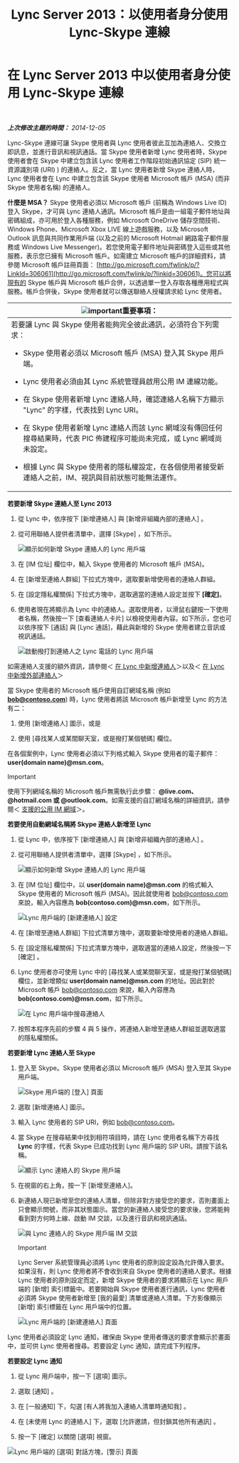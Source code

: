 ﻿---
title: Lync Server 2013：以使用者身分使用 Lync-Skype 連線
TOCTitle: 以使用者身分使用 Lync-Skype 連線
ms:assetid: ad22f731-118c-4349-8790-b1a72941cbdd
ms:mtpsurl: https://technet.microsoft.com/zh-tw/library/Dn440175(v=OCS.15)
ms:contentKeyID: 59602859
ms.date: 08/10/2015
mtps_version: v=OCS.15
ms.translationtype: HT
---

# 在 Lync Server 2013 中以使用者身分使用 Lync-Skype 連線

 

_**上次修改主題的時間：** 2014-12-05_

Lync-Skype 連線可讓 Skype 使用者與 Lync 使用者彼此互加為連絡人、交換立即訊息，並進行音訊和視訊通話。當 Skype 使用者新增 Lync 使用者時，Skype 使用者會在 Skype 中建立包含該 Lync 使用者工作階段初始通訊協定 (SIP) 統一資源識別項 (URI) ) 的連絡人。反之，當 Lync 使用者新增 Skype 連絡人時，Lync 使用者會在 Lync 中建立包含該 Skype 使用者 Microsoft 帳戶 (MSA) (而非 Skype 使用者名稱) 的連絡人。

**什麼是 MSA？** Skype 使用者必須以 Microsoft 帳戶 (前稱為 Windows Live ID) 登入 Skype，才可與 Lync 連絡人通訊。Microsoft 帳戶是由一組電子郵件地址與密碼組成，亦可用於登入各種服務，例如 Microsoft OneDrive 儲存空間技術、Windows Phone、Microsoft Xbox LIVE 線上遊戲服務，以及 Microsoft Outlook 訊息與共同作業用戶端 (以及之前的 Microsoft Hotmail 網路電子郵件服務或 Windows Live Messenger)。若您使用電子郵件地址與密碼登入這些或其他服務，表示您已擁有 Microsoft 帳戶。如需建立 Microsoft 帳戶的詳細資料，請參閱 Microsoft 帳戶註冊頁面： [http://go.microsoft.com/fwlink/p/?LinkId=306061](http://go.microsoft.com/fwlink/p/?linkid=306061)。您可以將現有的 Skype 帳戶與 Microsoft 帳戶合併，以透過單一登入存取各種應用程式與服務。帳戶合併後，Skype 使用者就可以傳送聯絡人授權請求給 Lync 使用者。

<table>
<colgroup>
<col style="width: 100%" />
</colgroup>
<thead>
<tr class="header">
<th><img src="images/Gg412908.important(OCS.15).gif" title="important" alt="important" />重要事項：</th>
</tr>
</thead>
<tbody>
<tr class="odd">
<td>若要讓 Lync 與 Skype 使用者能夠完全彼此通訊，必須符合下列需求：
<ul>
<li><p>Skype 使用者必須以 Microsoft 帳戶 (MSA) 登入其 Skype 用戶端。</p></li>
<li><p>Lync 使用者必須由其 Lync 系統管理員啟用公用 IM 連線功能。</p></li>
<li><p>在 Skype 使用者新增 Lync 連絡人時，確認連絡人名稱下方顯示 &quot;Lync&quot; 的字樣，代表找到 Lync URI。</p></li>
<li><p>在 Skype 使用者新增 Lync 連絡人而該 Lync 網域沒有傳回任何搜尋結果時，代表 PIC 佈建程序可能尚未完成，或 Lync 網域尚未設定。</p></li>
<li><p>根據 Lync 與 Skype 使用者的隱私權設定，在各個使用者接受新連絡人之前，IM、視訊與目前狀態可能無法運作。</p></li>
</ul></td>
</tr>
</tbody>
</table>


**若要新增 Skype 連絡人至 Lync 2013**

1.  從 Lync 中，依序按下 \[新增連絡人\] 與 \[新增非組織內部的連絡人\] 。

2.  從可用聯絡人提供者清單中，選擇 \[Skype\] ，如下所示。
    
    ![顯示如何新增 Skype 連絡人的 Lync 用戶端](images/Dn440175.ac4e2f21-c1d9-47d8-b99e-d49fe4eb36d7(OCS.15).jpg "顯示如何新增 Skype 連絡人的 Lync 用戶端")

3.  在 \[IM 位址\] 欄位中，輸入 Skype 使用者的 Microsoft 帳戶 (MSA)。

4.  在 \[新增至連絡人群組\] 下拉式方塊中，選取要新增使用者的連絡人群組。

5.  在 \[設定隱私權關係\] 下拉式方塊中，選取適當的連絡人設定並按下 **\[確定\]**。

6.  使用者現在將顯示為 Lync 中的連絡人。選取使用者，以滑鼠右鍵按一下使用者名稱，然後按一下 \[查看連絡人卡片\] 以檢視使用者內容。如下所示，您也可以依序按下 \[通話\] 與 \[Lync 通話\]，藉此與新增的 Skype 使用者建立音訊或視訊通話。
    
    ![啟動撥打到連絡人之 Lync 電話的 Lync 用戶端](images/Dn440175.cd7cb21a-87f7-4bfa-b30c-980d4098d226(OCS.15).jpg "啟動撥打到連絡人之 Lync 電話的 Lync 用戶端")

如需連絡人支援的額外資訊，請參閱＜ [在 Lync 中新增連絡人](http://office.microsoft.com/zh-tw/office365-lync-online-help/add-a-contact-in-lync-ha102828922.aspx)＞以及＜ [在 Lync 中新增外部連絡人](http://office.microsoft.com/zh-tw/office365-lync-online-help/add-an-external-contact-in-lync-ha104038998.aspx?ctt=5%26origin=ha102828922)＞

當 Skype 使用者的 Microsoft 帳戶使用自訂網域名稱 (例如 **bob@contoso.com**) 時，Lync 使用者將該 Microsoft 帳戶新增至 Lync 的方法有二：

1.  使用 \[新增連絡人\] 圖示，或是

2.  使用 \[尋找某人或某間聊天室，或是撥打某個號碼\] 欄位。

在各個案例中，Lync 使用者必須以下列格式輸入 Skype 使用者的電子郵件： **user(domain name)@msn.com**。

> [!IMPORTANT]  
> 使用下列網域名稱的 Microsoft 帳戶無需執行此步驟： <strong>@live.com、@hotmail.com 或 @outlook.com</strong>。如需支援的自訂網域名稱的詳細資訊，請參閱＜ <a href="http://support.microsoft.com/kb/897567">支援的公用 IM 網域</a>＞。



**若要使用自動網域名稱將 Skype 連絡人新增至 Lync**

1.  從 Lync 中，依序按下 \[新增連絡人\] 與 \[新增非組織內部的連絡人\] 。

2.  從可用聯絡人提供者清單中，選擇 \[Skype\] ，如下所示。
    
    ![顯示如何新增 Skype 連絡人的 Lync 用戶端](images/Dn440175.ac4e2f21-c1d9-47d8-b99e-d49fe4eb36d7(OCS.15).jpg "顯示如何新增 Skype 連絡人的 Lync 用戶端")

3.  在 \[IM 位址\] 欄位中，以 **user(domain name)@msn.com** 的格式輸入 Skype 使用者的 Microsoft 帳戶 (MSA)。因此就使用者 bob@contoso.com 來說，輸入內容應為 **bob(contoso.com)@msn.com**，如下所示。
    
    ![Lync 用戶端的 \[新建連絡人\] 設定](images/Dn440175.422e69b5-2c0c-4260-858f-f10309af772f(OCS.15).jpg "Lync 用戶端的 [新建連絡人] 設定")

4.  在 \[新增至連絡人群組\] 下拉式清單方塊中，選取要新增使用者的連絡人群組。

5.  在 \[設定隱私權關係\] 下拉式清單方塊中，選取適當的連絡人設定，然後按一下 \[確定\] 。

6.  Lync 使用者亦可使用 Lync 中的 \[尋找某人或某間聊天室，或是撥打某個號碼\] 欄位，並新增類似 **user(domain name)@msn.com** 的地址。因此對於 Microsoft 帳戶 bob@contoso.com 來說，輸入內容應為 **bob(contoso.com)@msn.com**，如下所示。
    
    ![在 Lync 用戶端中搜尋連絡人](images/Dn440175.69787db8-f9b9-49e5-b197-b90b10393301(OCS.15).jpg "在 Lync 用戶端中搜尋連絡人")

7.  按照本程序先前的步驟 4 與 5 操作，將連絡人新增至連絡人群組並選取適當的隱私權關係。

**若要新增 Lync 連絡人至 Skype**

1.  登入至 Skype。Skype 使用者必須以 Microsoft 帳戶 (MSA) 登入至其 Skype 用戶端。
    
    ![Skype 用戶端的 \[登入\] 頁面](images/Dn440175.b4fd7c5a-be35-4205-80c7-872863b7a91d(OCS.15).jpg "Skype 用戶端的 [登入] 頁面")

2.  選取 \[新增連絡人\] 圖示。

3.  輸入 Lync 使用者的 SIP URI，例如 bob@contoso.com。

4.  當 Skype 在搜尋結果中找到相符項目時，請在 Lync 使用者名稱下方尋找 **Lync** 的字樣，代表 Skype 已成功找到 Lync 用戶端的 SIP URI。請按下該名稱。
    
    ![顯示 Lync 連絡人的 Skype 用戶端](images/Dn440175.4e690a72-1a54-4442-89cf-0fb45ac5f56a(OCS.15).jpg "顯示 Lync 連絡人的 Skype 用戶端")

5.  在視窗的右上角，按一下 \[新增至連絡人\]。

6.  新連絡人現已新增至您的連絡人清單，但除非對方接受您的要求，否則畫面上只會顯示問號，而非其狀態圖示。當您的新連絡人接受您的要求後，您將能夠看到對方何時上線、啟動 IM 交談，以及進行音訊和視訊通話。
    
    ![與 Lync 連絡人的 Skype 用戶端 IM 交談](images/Dn440175.86ca6f81-4db9-45ba-8511-1f7541aaf066(OCS.15).jpg "與 Lync 連絡人的 Skype 用戶端 IM 交談")
    
    > [!IMPORTANT]  
    > Lync Server 系統管理員必須將 Lync 使用者的原則設定設為允許傳入要求。如果沒有，則 Lync 使用者將不會收到來自 Skype 使用者的連絡人要求。根據 Lync 使用者的原則設定而定，新增 Skype 使用者的要求將顯示在 Lync 用戶端的 [新增] 索引標籤中。若要開始與 Skype 使用者進行通訊，Lync 使用者必須將 Skype 使用者新增至 [我的最愛] 清單或連絡人清單。下方影像顯示 [新增] 索引標籤在 Lync 用戶端中的位置。
    
    
    ![Lync 用戶端的 \[新建連絡人\] 頁面](images/Dn440175.b1cf8570-1401-47d9-ab14-b04f0d7e8a7a(OCS.15).jpg "Lync 用戶端的 [新建連絡人] 頁面")

Lync 使用者必須設定 Lync 通知，確保由 Skype 使用者傳送的要求會顯示於畫面中，並可供 Lync 使用者搜尋。若要設定 Lync 通知，請完成下列程序。

**若要設定 Lync 通知**

1.  從 Lync 用戶端中，按一下 \[選項\] 圖示。

2.  選取 \[通知\] 。

3.  在 \[一般通知\] 下，勾選 \[有人將我加入連絡人清單時通知我\] 。

4.  在 \[未使用 Lync 的連絡人\] 下，選取 \[允許邀請，但封鎖其他所有通訊\] 。

5.  按一下 \[確定\] 以關閉 \[選項\] 視窗。

![Lync 用戶端的 \[選項\] 對話方塊，\[警示\] 頁面](images/Dn440175.b36ed67f-f394-4f66-b60a-b74793001bfc(OCS.15).jpg "Lync 用戶端的 [選項] 對話方塊，[警示] 頁面")

